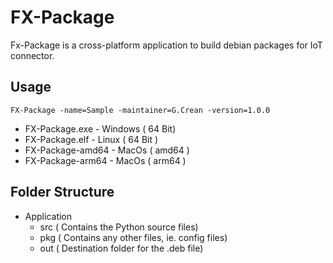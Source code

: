 # FX-Package

Fx-Package is a cross-platform application to build debian packages for IoT connector. 

## Usage
`FX-Package -name=Sample -maintainer=G.Crean -version=1.0.0`

* FX-Package.exe - Windows ( 64 Bit)
* FX-Package.elf - Linux ( 64 Bit )
* FX-Package-amd64 - MacOs ( amd64 )
* FX-Package-arm64 - MacOs ( arm64 )


## Folder Structure

- Application
  - src ( Contains the Python source files)
  - pkg ( Contains any other files, ie. config files)
  - out ( Destination folder for the .deb file)


  